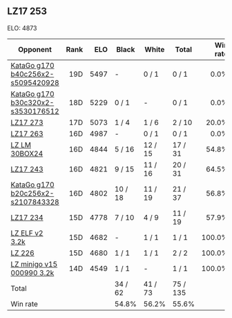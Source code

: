 ## LZ17 253 ##

ELO: 4873

Opponent | Rank | ELO | Black | White | Total | Win rate
---------|-----:|----:|-------|-------|-------|-------:
[KataGo g170 b40c256x2-s5095420928](KataGo%20g170%20b40c256x2-s5095420928.md) | 19D | 5497 | - | 0 / 1 | 0 / 1 | 0.0%
[KataGo g170 b30c320x2-s3530176512](KataGo%20g170%20b30c320x2-s3530176512.md) | 18D | 5229 | 0 / 1 | - | 0 / 1 | 0.0%
[LZ17 273](LZ17%20273.md) | 17D | 5073 | 1 / 4 | 1 / 6 | 2 / 10 | 20.0%
[LZ17 263](LZ17%20263.md) | 16D | 4987 | - | 0 / 1 | 0 / 1 | 0.0%
[LZ LM 30BOX24](LZ%20LM%2030BOX24.md) | 16D | 4844 | 5 / 16 | 12 / 15 | 17 / 31 | 54.8%
[LZ17 243](LZ17%20243.md) | 16D | 4821 | 9 / 15 | 11 / 16 | 20 / 31 | 64.5%
[KataGo g170 b20c256x2-s2107843328](KataGo%20g170%20b20c256x2-s2107843328.md) | 16D | 4802 | 10 / 18 | 11 / 19 | 21 / 37 | 56.8%
[LZ17 234](LZ17%20234.md) | 15D | 4778 | 7 / 10 | 4 / 9 | 11 / 19 | 57.9%
[LZ ELF v2 3.2k](LZ%20ELF%20v2%203.2k.md) | 15D | 4682 | - | 1 / 1 | 1 / 1 | 100.0%
[LZ 226](LZ%20226.md) | 15D | 4680 | 1 / 1 | 1 / 1 | 2 / 2 | 100.0%
[LZ minigo v15 000990 3.2k](LZ%20minigo%20v15%20000990%203.2k.md) | 14D | 4549 | 1 / 1 | - | 1 / 1 | 100.0%
Total | | | 34 / 62 | 41 / 73 | 75 / 135 | 
Win rate| | | 54.8% | 56.2% | 55.6% | 
